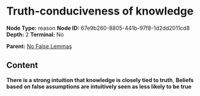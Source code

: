 # Truth-conduciveness of knowledge

**Node Type:** reason
**Node ID:** 67e9b260-8805-441b-97f8-1d2dd2011cd8
**Depth:** 2
**Terminal:** No

**Parent:** [No False Lemmas](no-false-lemmas.md)

## Content

**There is a strong intuition that knowledge is closely tied to truth**, **Beliefs based on false assumptions are intuitively seen as less likely to be true**
